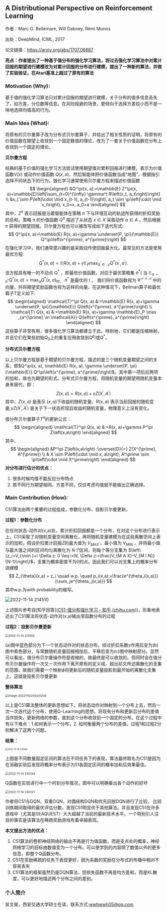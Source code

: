 ## A Distributional Perspective on Reinforcement Learning

作者：Marc G. Bellemare, Will Dabney, Rémi Munos

出处：DeepMind, ICML, 2017

论文链接：https://arxiv.org/abs/1707.06887

**亮点：作者提出了一种基于值分布的强化学习算法，将过去强化学习算法中对累计回报的期望进行建模改为对累计回报的分布进行建模，提出了一种新的算法，并做了实验验证，在Atari基准上超过了原有的算法**

### **Motivation (Why):** 

基于值的强化学习算法只对累计回报的期望进行建模，关于分布的很多信息丢失了，如方差，分位数等信息。在风险规避的场景，更倾向于选择方差较小而不是一味地选择均值高的行为。

### **Main Idea (What):** 

将原有的贝尔曼算子改为分布式贝尔曼算子，并给出了相关性质的证明，将原有的价值函数在期望上收敛到一个固定数值的理论，改为了一套关于价值函数在分布上收敛到一个固定的理论。

**贝尔曼方程**

经典的基于价值的强化学习方法尝试使用期望值对累积回报进行建模，表示为价值函数$V(x)$ 或动作价值函数 $Q(x,a)$，然后智能体把价值函数当成“地图”，根据指引选择不同状态下的行为。强化学习通常使用贝尔曼方程来描述价值函数
$$
\begin{aligned}
&Q^\pi(x, a):=\mathbb{E} Z^\pi(x, a)=\mathbb{E}\left[\sum_{t=0}^{\infty} \gamma^t R\left(x_t, a_t\right)\right] \\
&x_t \sim P\left(\cdot \mid x_{t-1}, a_{t-1}\right), a_t \sim \pi\left(\cdot \mid x_t\right), x_0=x, a_0=a
\end{aligned}
$$
其中，$Z^\pi$ 表示回报是沿着智能体在策略 $\pi$ 下与环境互动的轨迹所获得的折扣奖励的总和。策略 $\pi$ 的价值函数 $Q^\pi$ 描述了从状态 $x \in X$ 采取动作 $a \in A$ ，然后根据 $\pi$ 获得的期望回报。贝尔曼方程也可以被改写成如下迭代形式:
$$
Q^\pi(x, a)=\mathbb{E} R(x, a)+\gamma \underset{P, \pi}{\mathbb{E}} Q^\pi\left(x^{\prime}, a^{\prime}\right)
$$
在强化学习中，我们通常感兴趣的是采取动作使回报最大化。最常见的方法是使用最优方程:
$$
Q^*(x, a)=\mathbb{E} R(x, a)+\gamma \mathbb{E}_P \max _{a^{\prime} \in \mathcal{A}} Q^*\left(x^{\prime}, a^{\prime}\right) .
$$
该方程具有唯一的不动点 $\mathrm{Q}^*$ ，即最优价值函数，对应于最优策略集 $\pi^*\left(\right.$ 当 $\mathbb{E}_{a \sim \pi^*} Q^*(x, a)=\max _a Q^*(x, a)_{\text {时， }} \pi^*$ 是最优的 $)$ 。 我们将价值函数视为 $\mathbb{R}^{\mathcal{X} \times \mathcal{A}}$ 中的向量，并将期望奖励函数也视为这样的向量。在这种情况下，Bellman算子和最优算子T定义如下:
$$
\begin{aligned}
\mathcal{T}^\pi Q(x, a) &:=\mathbb{E} R(x, a)+\gamma \underset{P, \pi}{\mathbb{E}} Q\left(x^{\prime}, a^{\prime}\right) \\
\mathcal{T} Q(x, a) &:=\mathbb{E} R(x, a)+\gamma \mathbb{E}_P \max _{a^{\prime} \in \mathcal{A}} Q\left(x^{\prime}, a^{\prime}\right)
\end{aligned}
$$
这些算子非常有用，很多强化学习算法都建立于此。特别地，它们都是压缩映射，并且它们在某些初始$Q_0$上的重复应用收敛到$Q^pi$或$Q^*$。

**分布式贝尔曼方程**

以上贝尔曼方程是基于期望的贝尔曼方程，描述的是三个随机变量期望之间的关系，即$Q^\pi(x, a), \mathbb{E} R(x, a), \gamma \underset{P, \pi}{\mathbb{E}} Q^\pi\left(x^{\prime}, a^{\prime}\right)$。其中第一项后后两项的加和，故也为期望的形式。分布式贝尔曼方程，将随机变量的期望用随机变量本身来替代，即：
$$
Z(x, a)=R(x, a)+\gamma Z(X^{\prime}, A^{\prime})
$$
其中，$Z(x,a)$ 是表示 $(x, a)$下收益的随机变量，$R(x,a)$ 表示当前回报的随机变量,$\gamma Z(X^{\prime}, A^{\prime})$ 是关于下一状态折现后收益的随机变量，物理意义上没有变化。

值分布贝尔曼算子${T}^\pi$的更新公式：
$$
\begin{aligned}
\mathcal{T}^\pi Q(x, a) &:=R(x, a)+\gamma P^\pi Z\left(x,a\right) 
\end{aligned}
$$
其中，
$$
\begin{aligned}
&P^\pi Z\left(x,a\right) :\overset{D}{=} Z(X^{\prime}, A^{\prime})
\\
& X \sim P\left(\cdot \mid x, a\right), A^\prime \sim \pi\left(\cdot \mid X^\prime\right)
\end{aligned}
$$
**对分布进行估计的优点：**

1. 很多时候均值不能反应分布特点
2. 若不同行为期望相同，方差不同，仅仅考虑均值就不能做出正确选择。

### **Main Contribution (How):**

C51算法由两个重要的过程组成，参数化分布，投影贝尔曼更新。

**过程1：参数化分布**

在任何状态-动作对(x,a)处，累计折扣回报都是一个分布，在对这个分布进行表示上，C51采取了对随机变量空间离散化，再将随机变量建模为在这些离散空间上表示的加和，假设折扣累计回报$Z$的最大值为 $V_{M A X}$ ，最小值为 $V_{M I N}$ ，并将最小值与最大值之间的区间均匀离散化为 $\mathrm{N} 个$区间，则每个等分支集为 $\left\{z_i=V_{\min }+i \Delta z: 0 \leq i<N, \Delta z:=\frac{V_{M A X}-V_{M I N}}{N-1}\right\}$，支集为概率密度不为0的点。因此我们可以对支集上的概率分布进建模
$$
Z_{\theta}(x,a) = z_i \quad w.p. \quad p_i(x,a):=\frac{e^{\theta_i(x,a)}}{\sum_je^{\theta_j(x,a)}}
$$
其中w.p.为with probability的缩写。

![2022-11-14 214510](img/C51_1.png)

上述图片参考自[知乎回答]([C51-值分布强化学习 - 知乎 (zhihu.com)](https://zhuanlan.zhihu.com/p/337209047))，形象地表述出了C51算法将状态-动作对(x,a)输出至函数分布的过程

**过程2：投影贝尔曼更新**



<img src="img/C51_2.png" alt="2022-11-14 213502" style="zoom:67%;" />

(a)图中蓝色部分为下一个状态动作对的状态分布，经过折扣系数$\gamma$作用后变为(b)图中紫色部分，与常数随机变量回报相加后，平移后变为(c)图中映射部分。显然可以看出，值分布贝尔曼操作符是收缩的，故最终是可以收敛的。但同时会在值分布贝尔曼操作符一次又一次作用下离开原有的定义域，超出前文所述离散化的支集的范围，故我们需要一个映射$\phi$将更新后的随机变量投影到最开始的离散化支集上，这就是投影贝尔曼更新

**整体算法**

<img src="img/C51_3.png" alt="image-20221114205431206" style="zoom: 67%;" />

以上是C51算法整体的更新思想如下。将状态动作对映射到一个分布上去，然后一次一次迭代这个分布，使用Q-Learning的思想，将现有分布和更新后分布的差值当作损失，更新网络的参数，直到这个分布收敛到一个固定的分布。在这个过程中有以下难点：1.如何表示一个分布，2. 如何衡量两个分布的差值。过程1和过程2分别解决了这两个问题。

**结果：**

<img src="img/C51_4.png" alt="2022-11-14 230104" style="zoom:50%;" />

上图是不同数量固定区间的算法在不同任务下的表现，算法最终取名为C51是因为在消融实验后发现将概率分布表示为51各固定区间的概率加和后效果最佳。

<img src="img/C51_5.png" alt="2022-11-14 230144" style="zoom:67%;" />

Q函数在实验进行中一个时刻分布情况，图中可以明确看出各个动作的好坏

<img src="img/C51_6.png" alt="2022-11-14 230221" style="zoom:67%;" />

作者将C51与DQN，双重DQN，对偶结构DQN和优先回放DQN进行了比较， 比较训练期间取得的最优评估分数，发现C51明显优于其他算法。并且发现C51在许多游戏中（尤其是SEAQUEST）大大超越了当前的最新技术水平。一个特别引人注目的事实是该算法在稀疏奖励游戏有着卓越表现。

**本文提出方法的优点：**

1. C51算法的卷积神经网络的输出不再是行为值函数，而是支点处的概率，神经网络学习的目标由数值变为一个分布。可以使学到的内容除了数值以外的更多信息，即整个Q函数分布。
2. C51在奖励稀疏的任务下表现更好，因为系数的奖励在分布式的传播中相对不容易丢失
3. C51算法的框架虽然仍是DQN算法，但损失函数不再是均方差和，而是KL散度，可以更好地描述两个分布之间的差别。

### 个人简介

吴文昊，西安交通大学硕士在读，联系方式:wwhwwh05@qq.com







